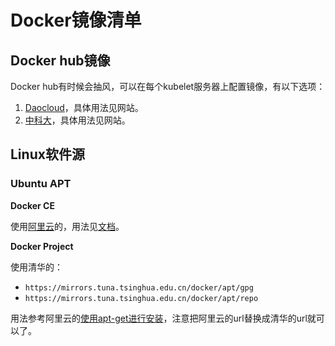 # Docker镜像清单

## Docker hub镜像

Docker hub有时候会抽风，可以在每个kubelet服务器上配置镜像，有以下选项：

1. [Daocloud][daocloud]，具体用法见网站。
1. [中科大][ustc-docker]，具体用法见网站。

## Linux软件源

### Ubuntu APT

**Docker CE**

使用[阿里云](http://mirrors.aliyun.com)的，用法见[文档](https://yq.aliyun.com/articles/110806)。

**Docker Project**

使用清华的：

* `https://mirrors.tuna.tsinghua.edu.cn/docker/apt/gpg`
* `https://mirrors.tuna.tsinghua.edu.cn/docker/apt/repo`

用法参考阿里云的[使用apt-get进行安装](https://yq.aliyun.com/articles/110806#4)，注意把阿里云的url替换成清华的url就可以了。

[daocloud]: https://www.daocloud.io/mirror#accelerator-doc
[anjia0532]: https://github.com/anjia0532/gcr.io_mirror
[ustc-docker]: http://mirrors.ustc.edu.cn/help/dockerhub.html
